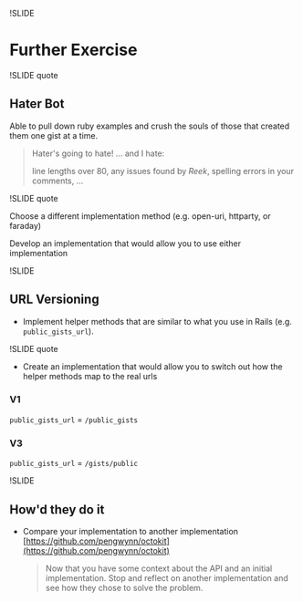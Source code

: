 !SLIDE

# Further Exercise

!SLIDE quote

## Hater Bot

Able to pull down ruby examples and crush the souls of those that created them
one gist at a time.

> Hater's going to hate! ... and I hate:
>
>  line lengths over 80, any issues found
  by _Reek_, spelling errors in your comments, ...

!SLIDE quote

Choose a different implementation method (e.g. open-uri, httparty, or faraday)

Develop an implementation that would allow you to use either implementation

!SLIDE

## URL Versioning

* Implement helper methods that are similar to what you use in Rails 
(e.g. `public_gists_url`).

!SLIDE quote

* Create an implementation that would allow you to switch out how the helper
  methods map to the real urls

### V1

`public_gists_url` = `/public_gists`

### V3

`public_gists_url` = `/gists/public`

!SLIDE

## How'd they do it

* Compare your implementation to another implementation 
  [https://github.com/pengwynn/octokit](https://github.com/pengwynn/octokit)
  
    > Now that you have some context about the API and an initial 
      implementation.
      Stop and reflect on another implementation and see how they chose to solve 
      the problem.
